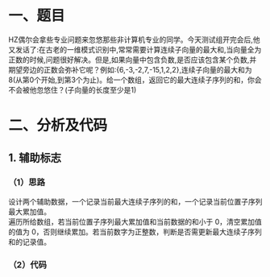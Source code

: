 # 一、题目
HZ偶尔会拿些专业问题来忽悠那些非计算机专业的同学。今天测试组开完会后,他又发话了:在古老的一维模式识别中,常常需要计算连续子向量的最大和,当向量全为正数的时候,问题很好解决。但是,如果向量中包含负数,是否应该包含某个负数,并期望旁边的正数会弥补它呢？例如:{6,-3,-2,7,-15,1,2,2},连续子向量的最大和为8(从第0个开始,到第3个为止)。给一个数组，返回它的最大连续子序列的和，你会不会被他忽悠住？(子向量的长度至少是1)  
# 二、分析及代码
## 1. 辅助标志
### （1）思路
设计两个辅助数据，一个记录当前最大连续子序列的和，一个记录当前位置子序列最大累加值。   
遍历所给数组，若当前位置子序列最大累加值和当前数据的和小于 0，清空累加值的值为 0，否则继续累加。若当前数字为正整数，判断是否需更新最大连续子序列和的记录值。   
### （2）代码
```java
